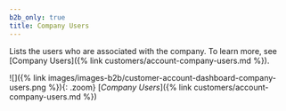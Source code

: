 ```yaml
---
b2b_only: true
title: Company Users
---
```


Lists the users who are associated with the company. To learn more, see [Company Users]({% link customers/account-company-users.md %}).

![]({% link images/images-b2b/customer-account-dashboard-company-users.png %}){: .zoom}
[_Company Users_]({% link customers/account-company-users.md %})
